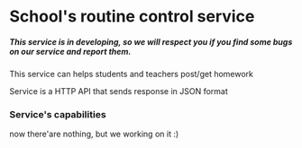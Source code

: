 # School's routine control service

##### This service is in developing, so we will respect you if you find some bugs on our service and report them.

This service can helps students and teachers post/get homework

Service is a HTTP API that sends response in JSON format

### Service's capabilities

now there'are nothing, but we working on it :)

